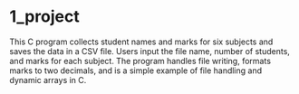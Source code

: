 # 1_project
This C program collects student names and marks for six subjects and saves the data in a CSV file. Users input the file name, number of students, and marks for each subject. The program handles file writing, formats marks to two decimals, and is a simple example of file handling and dynamic arrays in C.
